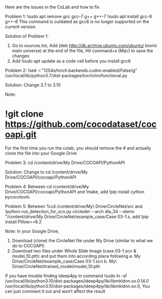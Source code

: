 Here are the issues in the CoLab and how to fix

Problem 1: 
!sudo apt remove gcc gcc-7 g++ g++-7
!sudo apt install gcc-6 g++-6
This command is outdated as gcc6 is no longer supported on the current version 

Solution of Problem 1: 
1. Go to sources.list, Add (deb http://dk.archive.ubuntu.com/ubuntu/ bionic main universe) at the end of the file, Hit command+s (Mac) to save the changes
2.	Add !sudo apt update as a code cell before you install gcc6


Problem 2:
!sed -i "1254s/torch\.backends\.cudnn\.enabled/False/g" /usr/local/lib/python3.7/dist-packages/torch/nn/functional.py 

Solution: Change 3.7 to 3.10

Note: 
# !git clone https://github.com/cocodataset/cocoapi.git 
For the first time you run the colab, you should remove the # and actually clone the file into your Google Drive 

Problem 3: 
cd /content/drive/My Drive/COCOAPI/PythonAPI

Solution: Change to cd /content/drive/My Drive/COCOAPI/cocoapi/PythonAPI

Problem 4: 
Between cd /content/drive/My Drive/COCOAPI/cocoapi/PythonAPI and !make, add !pip install cython pycocotools


Problem 5:
Between %cd /content/drive/My\ Drive/CircleNet/src and !python run_detection_for_scn.py circledet --arch dla_34 --demo "/content/drive/My Drive/CircleNet/example_case/Case 03-1.s, add !pip install Pillow==6.2

Note: 
In your Google Drive, 
1.	Download (clone) the CircleNet file under My Drive (similar to what we do to COCOAPI)
2.	Download two files under Whole Slide Image (case 03-1.scn & model_10.pth) and put them into according place following 
a.	My Drive/CircleNet/example_case/Case 03-1.scn
b.	My\ Drive/CircleNet/trained_model/model_10.pth

If you have trouble finding ideep4py in command !sudo ln -sf /usr/local/lib/python3.10/dist-packages/ideep4py/lib/libmkldnn.so.0.14.0 /usr/local/lib/python3.10/dist-packages/ideep4py/lib/libmkldnn.so.0, 
You can just comment it out and won’t affect the result




